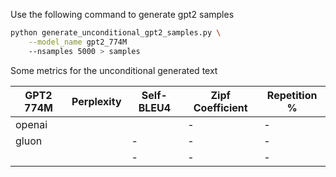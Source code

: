 Use the following command to generate gpt2 samples
```bash
python generate_unconditional_gpt2_samples.py \
    --model_name gpt2_774M
    --nsamples 5000 > samples
```

Some metrics for the unconditional generated text

|   GPT2 774M   |  Perplexity  |   Self-BLEU4   |Zipf Coefficient|  Repetition %  |
|---------------|--------------|----------------|----------------|----------------|
| openai        |              |                | -              |  -             |
| gluon         |              |  -             | -              |  -             |
|               |              |  -             | -              |  -             |

